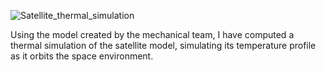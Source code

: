 ![Satellite_thermal_simulation](https://github.com/Hikarukurosawa123/hikaruk.github.io/assets/94869114/3dc4aa79-251c-4bb2-aad3-a63f3e887be1)

Using the model created by the mechanical team, I have computed a thermal simulation of the satellite model, simulating its temperature profile as it orbits the space environment. 
